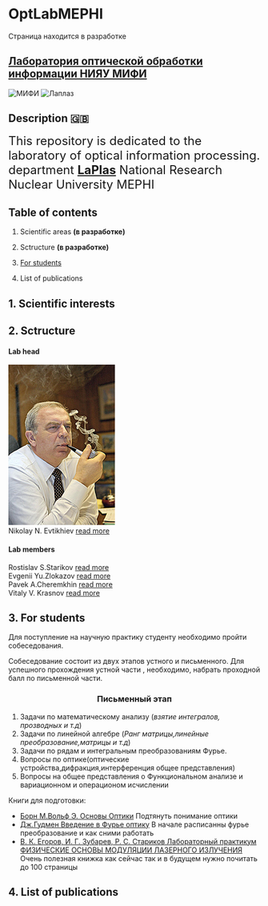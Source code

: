 # OptLabMEPHI
Cтраница находится в разработке

## [Лаборатория оптической обработки информации НИЯУ МИФИ](https://github.com/nozaLER/OptLabMEPHI)

![МИФИ][image1]
![Лаплаз][image2]

[image1]: https://yt3.ggpht.com/a-/AN66SAwKtU4ud-6CjJz3tMnI_WTnpbMJyY-TO0RA1A=s240-mo-c-c0xffffffff-rj-k-no
[image2]: http://wiki.mephist.ru/images/thumb/b/b3/Laplas.jpg/180px-Laplas.jpg

## Description :uk: 

<font size="+2">This repository is dedicated to the laboratory of optical information processing. 
department [__LaPlas__](https://laplas.mephi.ru) National Research Nuclear University  MEPHI  
</font>

## Table of contents
1. Scientific areas __(в разработке)__
2. Sctructure __(в разработке)__
    
3. [For students](#abcd)
4. List of publications  
## 1. Scientific interests
## 2. Sctructure
#### Lab head
![НиколайНиколаевич](https://github.com/nozaLER/OptLabMEPHI/blob/master/картинки/208397.jpg?raw=true)  
Nikolay N. Evtikhiev [read more](https://www.researchgate.net/profile/Nikolay_Evtikhiev)
#### Lab members
Rostislav S.Starikov [read more](https://www.researchgate.net/profile/Rostislav_Starikov)  
Evgenii Yu.Zlokazov  [read more](https://www.researchgate.net/profile/Evgenii_Zlokazov)  
Pavek A.Cheremkhin   [read more](https://www.researchgate.net/profile/Pavel_Cheremkhin])  
Vitaly V. Krasnov    [read more](https://www.researchgate.net/profile/Vitaly_Krasnov)





## 3. For students <a name="abcd"></a>
Для поступление на научную практику студенту необходимо пройти собеседования.

Собеседование состоит из двух этапов устного и письменного. Для успешного прохождения устной части , необходимо, набрать проходной балл по письменной части.
### <center>Письменный этап</center>	
1. Задачи по математическому анализу (_взятие интегралов, прозводных и т.д_)
2. Задачи по линейной алгебре (_Ранг матрицы,линейные преобразование,матрицы и т.д_)
3. Задачи по рядам и интегральным преобразованиям Фурье.
4. Вопросы по оптике(оптические устройства,дифракция,интерференция общее представления)
5. Вопросы на общее представления о Функциональном анализе и вариационном и операционом исчислении


Книги для подготовки:
* [Борн М.Вольф Э. Основы Оптики](https://github.com/nozaLER/OptLabMEPHI/raw/master/книги/Борн%20М.%20Вольф%20Э.%20Основы%20оптики%20(1973).pdf) Подтянуть понимание оптики
* [Дж.Гудмен Введение в Фурье оптику](https://github.com/nozaLER/OptLabMEPHI/raw/master/книги/%5BGudmen_D.%5D_Vvedenie_v_Fure-optiku(BookFi).pdf) В начале расписанны фурье преобразование и как сними работать 
* [В. К. Егоров, И. Г. Зубарев, Р. С. Стариков Лабораторный практикум ФИЗИЧЕСКИЕ ОСНОВЫ МОДУЛЯЦИИ ЛАЗЕРНОГО ИЗЛУЧЕНИЯ](https://github.com/nozaLER/OptLabMEPHI/raw/master/книги/Егоров%20Лабораторный%20практикум%20Физические%20основы%20модуляции%20лазерного%20излучения%202008.pdf) Очень полезная книжка как сейчас так и в будущем нужно почитать до 100 страницы 
## 4. List of publications 



